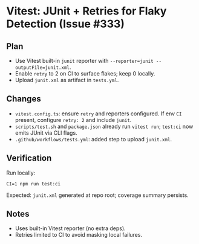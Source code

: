 # Vitest: JUnit + Retries for Flaky Detection (Issue #333)

## Plan

- Use Vitest built-in `junit` reporter with `--reporter=junit --outputFile=junit.xml`.
- Enable `retry` to 2 on CI to surface flakes; keep 0 locally.
- Upload `junit.xml` as artifact in `tests.yml`.

## Changes

- `vitest.config.ts`: ensure `retry` and reporters configured. If env `CI` present, configure `retry: 2` and include `junit`.
- `scripts/test.sh` and `package.json` already run `vitest run`; `test:ci` now emits JUnit via CLI flags.
- `.github/workflows/tests.yml`: added step to upload `junit.xml`.

## Verification

Run locally:

```
CI=1 npm run test:ci
```

Expected: `junit.xml` generated at repo root; coverage summary persists.

## Notes

- Uses built-in Vitest reporter (no extra deps).
- Retries limited to CI to avoid masking local failures.
